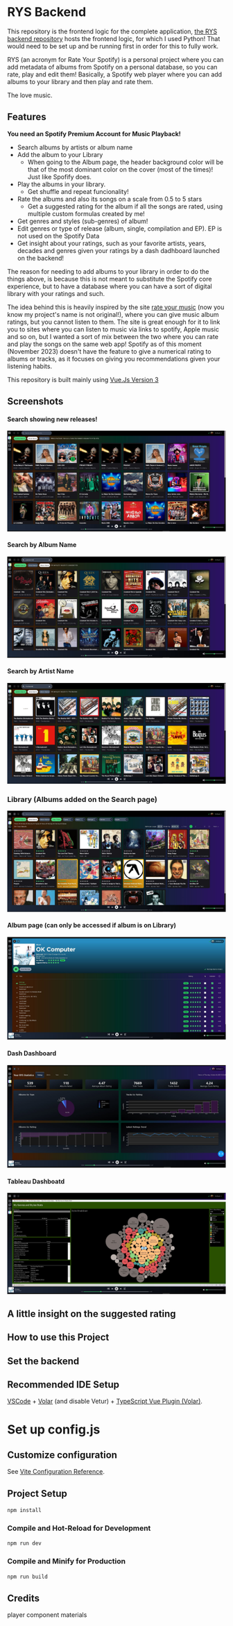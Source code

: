 # RYS Backend

This repository is the frontend logic for the complete application, [the RYS backend repository](https://github.com/litepast/RYS-backend) hosts the frontend logic, for which I used Python! That would need to be set up and be running first in order for this to fully work.

RYS (an acronym for Rate Your Spotify) is a personal project where you can add metadata of albums from Spotify on a personal database, so you can rate, play and edit them! Basically, a Spotify web player where you can add albums to your library and then play and rate them.

The love music.

## Features
__You need an Spotify Premium Account for Music Playback!__
  
* Search albums by artists or album name
* Add the album to your Library
  * When going to the Album page, the header background color will be that of the most dominant color on the cover (most of the times)! Just like Spofify does.     
* Play the albums in your library.  
  * Get shuffle and repeat funcionality!   
* Rate the albums and also its songs on a scale from 0.5 to 5 stars
  * Get a suggested rating for the album if all the songs are rated, using multiple custom formulas created by me!
* Get genres and styles (sub-genres) of album! 
* Edit genres or type of release (album, single, compilation and EP). EP is not used on the Spotify Data
* Get insight about your ratings, such as your favorite artists, years, decades and genres given your ratings by a dash dadhboard launched on the backend!

The reason for needing to add albums to your library in order to do the things above, is because this is not meant to substitute the Spotify core experience, but to have a database where you can have a sort of digital library with your ratings and such.

The idea behind this is heavily inspired by the site [rate your music](www.rateyourmusic.com) (now you know my project's name is not original!), where you can give music album ratings, but you cannot listen to them. The site is great enough for it to link you to sites where you can listen to music via links to spotify, Apple music and so on, but I wanted a sort of mix between the two where you can rate and play the songs on the same web app! Spotify as of this moment (November 2023) doesn't have the feature to give a numerical rating to albums or tracks, as it focuses on giving you recommendations given your listening habits.

This repository is built mainly using [Vue.Js Version 3](https://vuejs.org/)

## Screenshots
#### Search showing new releases!
![First Search](/screenshots/first_search_home.JPG?raw=true)
#### Search by Album Name
![Artist Search](/screenshots/search_album.JPG?raw=true)
#### Search by Artist Name
![name Search](/screenshots/search_artists.JPG?raw=true)
### Library (Albums added on the Search page)
![lib](/screenshots/library.JPG?raw=true)
#### Album page (can only be accessed if album is on Library)
![album](/screenshots/album.JPG?raw=true)
#### Dash Dashboard
![Dash Dashboard](/screenshots/dash_dashboard.JPG?raw=true)
#### Tableau Dashboatd
![Tableau Dashboard](/screenshots/tableau.JPG?raw=true)






## A little insight on the suggested rating



## How to use this Project

## Set the backend

## Recommended IDE Setup

[VSCode](https://code.visualstudio.com/) + [Volar](https://marketplace.visualstudio.com/items?itemName=Vue.volar) (and disable Vetur) + [TypeScript Vue Plugin (Volar)](https://marketplace.visualstudio.com/items?itemName=Vue.vscode-typescript-vue-plugin).

# Set up config.js

## Customize configuration

See [Vite Configuration Reference](https://vitejs.dev/config/).

## Project Setup

```sh
npm install
```

### Compile and Hot-Reload for Development

```sh
npm run dev
```



### Compile and Minify for Production

```sh
npm run build
```

## Credits
player component materials
